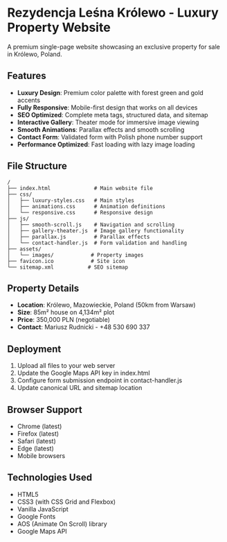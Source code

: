 # Rezydencja Leśna Królewo - Luxury Property Website

A premium single-page website showcasing an exclusive property for sale in Królewo, Poland.

## Features

- **Luxury Design**: Premium color palette with forest green and gold accents
- **Fully Responsive**: Mobile-first design that works on all devices
- **SEO Optimized**: Complete meta tags, structured data, and sitemap
- **Interactive Gallery**: Theater mode for immersive image viewing
- **Smooth Animations**: Parallax effects and smooth scrolling
- **Contact Form**: Validated form with Polish phone number support
- **Performance Optimized**: Fast loading with lazy image loading

## File Structure

```
/
├── index.html              # Main website file
├── css/
│   ├── luxury-styles.css   # Main styles
│   ├── animations.css      # Animation definitions
│   └── responsive.css      # Responsive design
├── js/
│   ├── smooth-scroll.js    # Navigation and scrolling
│   ├── gallery-theater.js  # Image gallery functionality
│   ├── parallax.js         # Parallax effects
│   └── contact-handler.js  # Form validation and handling
├── assets/
│   └── images/            # Property images
├── favicon.ico            # Site icon
└── sitemap.xml           # SEO sitemap
```

## Property Details

- **Location**: Królewo, Mazowieckie, Poland (50km from Warsaw)
- **Size**: 85m² house on 4,134m² plot
- **Price**: 350,000 PLN (negotiable)
- **Contact**: Mariusz Rudnicki - +48 530 690 337

## Deployment

1. Upload all files to your web server
2. Update the Google Maps API key in index.html
3. Configure form submission endpoint in contact-handler.js
4. Update canonical URL and sitemap location

## Browser Support

- Chrome (latest)
- Firefox (latest)
- Safari (latest)
- Edge (latest)
- Mobile browsers

## Technologies Used

- HTML5
- CSS3 (with CSS Grid and Flexbox)
- Vanilla JavaScript
- Google Fonts
- AOS (Animate On Scroll) library
- Google Maps API
